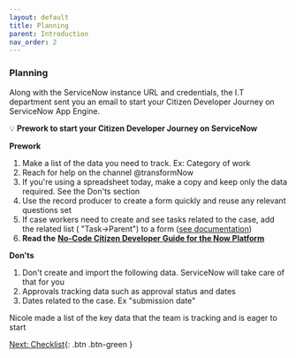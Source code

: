 ```yaml
---
layout: default
title: Planning
parent: Introduction
nav_order: 2
---
```


### Planning

Along with the ServiceNow instance URL and credentials, the I.T department sent you an email to start your Citizen Developer Journey on ServiceNow App Engine.

💡 **Prework to start your Citizen Developer Journey on ServiceNow**

**Prework**

1. Make a list of the data you need to track. Ex: Category of work
2. Reach for help on the channel @transformNow
3. If you're using a spreadsheet today, make a copy and keep only the data required. See the Don'ts section
4. Use the record producer to create a form quickly and reuse any relevant questions set
5. If case workers need to create and see tasks related to the case, add the related list ( "Task-\>Parent") to a form ([see documentation](https://docs.servicenow.com/bundle/sandiego-platform-administration/page/administer/form-administration/concept/configure-form-layout.html))
6. **Read the** [**No-Code Citizen Developer Guide for the Now Platform**](https://developer.servicenow.com/dev.do#!/guides/rome/now-platform/citizen-dev-guide/cd-planning)

**Don'ts**

1. Don't create and import the following data. ServiceNow will take care of that for you
  1. Approvals tracking data such as approval status and dates
  2. Dates related to the case. Ex "submission date"

Nicole made a list of the key data that the team is tracking and is eager to start

[Next: Checklist](./Part_0.3_Takeoff_Checklist.md){: .btn .btn-green }
